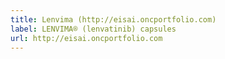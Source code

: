 ```yaml
---
title: Lenvima (http://eisai.oncportfolio.com)
label: LENVIMA® (lenvatinib) capsules
url: http://eisai.oncportfolio.com
---
```

